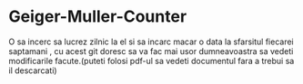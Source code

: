 # Geiger-Muller-Counter

O sa incerc sa lucrez zilnic la el si sa incarc macar o data la sfarsitul fiecarei saptamani , cu acest git doresc sa va fac mai usor dumneavoastra sa vedeti modificarile facute.(puteti folosi pdf-ul sa vedeti documentul fara a trebui sa il descarcati)

